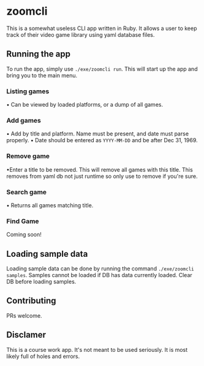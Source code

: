 # zoomcli

This is a somewhat useless CLI app written in Ruby. It allows a user to keep track of their video game library using yaml database files. 


## Running the app

To run the app, simply use `./exe/zoomcli run`. This will start up the app and bring you to the main menu.

### Listing games
• Can be viewed by loaded platforms, or a dump of all games.

### Add games
• Add by title and platform. Name must be present, and date must parse properly. 
• Date should be entered as `YYYY-MM-DD` and be after Dec 31, 1969.

### Remove game
•Enter a title to be removed. This will remove all games with this title. This removes from yaml db not just runtime so only use to remove if you're sure.

### Search game
• Returns all games matching title.

### Find Game
Coming soon! 

## Loading sample data

Loading sample data can be done by running the command  `./exe/zoomcli samples`. Samples cannot be loaded if DB has data currently loaded. Clear DB before loading samples.

## Contributing

PRs welcome.

## Disclamer

This is a course work app. It's not meant to be used seriously. It is most likely full of holes and errors.

